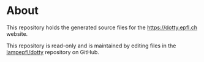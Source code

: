 # About

This repository holds the generated source files for the <https://dotty.epfl.ch> website.

This repository is read-only and is maintained by editing files in the
[lampepfl/dotty](https://github.com/lampepfl/dotty) repository on GitHub.
